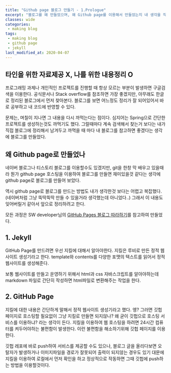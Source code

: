 ```yaml
---
title: "Github page 블로그 만들기 - 1.Prologue"
excerpt: "블로그를 왜 만들었으며, 왜 Github page를 이용해서 만들었는지 내 생각을 작성했다. 그리고 간단하게 지킬이 무엇인지 설명한다."
classes: wide
categories:
 - making blog
tags:
 - making blog
 - github page
 - jekyll
last_modified_at: 2020-04-07
---
```




## 타인을 위한 자료제공 X, 나를 위한 내용정리 O

프로그래밍 과제나 개인적인 프로젝트를 진행할 때 항상 모르는 부분이 발생하면 구글검색을 이용한다. 공식문서나 Stack overflow를 참조하면 가장 좋겠지만, 아무래도 한글로 정리된 블로그에서 먼저 찾아본다. 블로그를 보면 어느정도 정리가 잘 되어있어서 바로 공부하고 내 코드에 반영할 수 있다.

문제는, 며칠이 지나면 그 내용을 다시 까먹는다는 점이다. 심지어는 Spring으로 간단한 프로젝트를 생성하는것도 까먹기도 했다. 그럴때마다 계속 검색해서 찾는거 보다는 내가 직접 블로그에 정리해서 남겨두고 까먹을 때 마다 내 블로그를 참고하면 좋겠다는 생각에 블로그를 만들었다.



## 왜 Github page로 만들었나

네이버 블로그나 티스토리 블로그를 이용할수도 있겠지만, git을 한창 막 배우고 있을때라 뭔가 github page 호스팅을 이용하여 블로그를 만들면 재미있을것 같다는 생각에 github page로 블로그를 만들어 보았다. 

역시 github page로 블로그를 만드는 방법도 내가 생각한것 보다는 어렵고 복잡했다. (네이버처럼 그냥 뚝딱뚝딱 만들 수 있을거라 생각했는데 아니었다..) 그래서 이 내용도 잊어버릴거 같아서 앞으로 정리하려고 한다.

모든 과정은 SW developer님의 [GitHub Pages 블로그 따라하기](https://devinlife.com/howto/)를 참고하여 만들었다.



## 1. Jekyll

GitHub Page를 만드려면 우선 지킬에 대해서 알아야한다. 지킬은 루비로 만든 정적 웹사이트 생성기라고 한다. template와 contents를 다양한 포맷의 텍스트를 읽어서 정적 웹사이트를 생성해준다. 

보통 웹사이트를 만들고 운영하기 위해서 html과 css 자바스크립트를 알아야하는데 markdown 파일로 간단히 작성하면 html파일로 변환해주는 작업을 한다.

## 2. GitHub Page

지킬에 대한 내용은 간단하게 말해서 정적 웹사이트 생성기라고 했다. 엥? 그러면 깃헙페이지로 호스팅할 필요없이 그냥 지킬로 만들면 되지않나? 왜 굳이 깃헙으로 호스팅 서비스를 이용하냐? 라는 생각이 든다. 지킬을 이용하여 웹 호스팅을 하려면 24시간 컴퓨터를 켜두어야하는 불편함이 발생한다. 이런 불편함을 해소하기위해 깃헙 페이지를 이용한다.

깃헙 레포에 바로 push하여 서비스를 제공할 수도 있으나, 블로그 글을 올리다보면 오탈자가 발생하거나 이미지파일을 경로가 잘못되어 출력이 되지않는 경우도 있기 대문에 지킬을 이용하여 로컬에서 먼저 확인을 하고 정상적으로 작동하면 그때 깃헙에 push하는 방법을 이용할것이다.